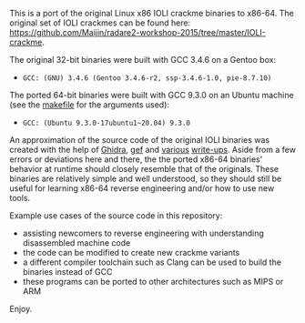 This is a port of the original Linux x86 IOLI crackme binaries to x86-64. The original set of IOLI crackmes can be found here: https://github.com/Maijin/radare2-workshop-2015/tree/master/IOLI-crackme. 

The original 32-bit binaries were built with GCC 3.4.6 on a Gentoo box:
 - ```GCC: (GNU) 3.4.6 (Gentoo 3.4.6-r2, ssp-3.4.6-1.0, pie-8.7.10)```

The ported 64-bit binaries were built with GCC 9.3.0 on an Ubuntu machine (see the [makefile](https://github.com/BinaryResearch/IOLI64/blob/main/source/Makefile) for the arguments used):
 - ```GCC: (Ubuntu 9.3.0-17ubuntu1~20.04) 9.3.0```

An approximation of the source code of the original IOLI binaries was created with the help of [Ghidra](https://github.com/NationalSecurityAgency/ghidra), [gef](https://github.com/hugsy/gef) and [various](https://dustri.org/b/defeating-ioli-with-radare2.html) [write-ups](https://book.rada.re/crackmes/ioli/intro.html). Aside from a few errors or deviations here and there, the the ported x86-64 binaries' behavior at runtime should closely resemble that of the originals. These binaries are relatively simple and well understood, so they should still be useful for learning x86-64 reverse engineering and/or how to use new tools.

Example use cases of the source code in this repository:
 - assisting newcomers to reverse engineering with understanding disassembled machine code
 - the code can be modified to create new crackme variants
 - a different compiler toolchain such as Clang can be used to build the binaries instead of GCC
 - these programs can be ported to other architectures such as MIPS or ARM
 
 Enjoy.

